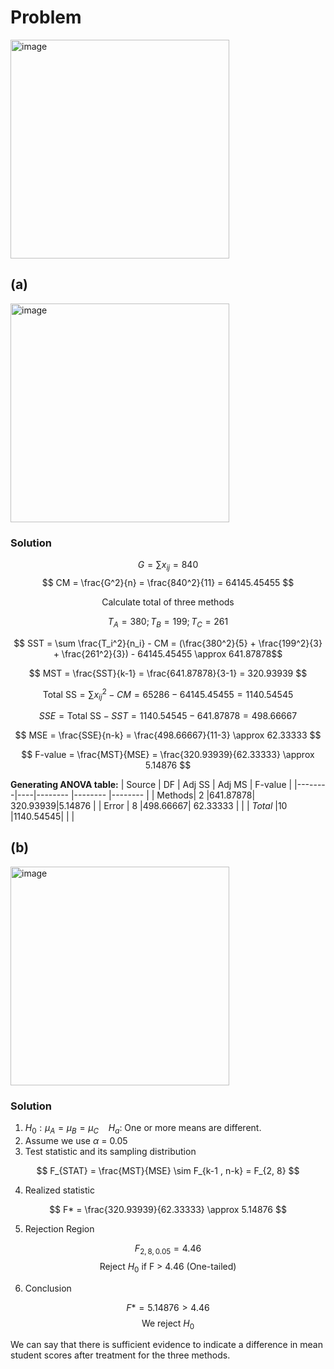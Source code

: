 # Problem

<img width="350" alt="image" src="https://github.com/user-attachments/assets/41c8bee2-0bba-4cba-95f1-0da1bc7e8997" />

## (a)

<img width="350" alt="image" src="https://github.com/user-attachments/assets/e9385044-f8be-4abf-9491-361922fc100c" />

### Solution

$$ G = \sum x_{ij} = 840 $$
$$ CM = \frac{G^2}{n} = \frac{840^2}{11} = 64145.45455 $$

$$ \text{Calculate total of three methods}$$

$$ T_A = 380 ; T_B = 199 ; T_C = 261 $$

$$ SST = \sum \frac{T_i^2}{n_i} - CM = (\frac{380^2}{5} + \frac{199^2}{3} + \frac{261^2}{3}) - 64145.45455 \approx 641.87878$$

$$ MST = \frac{SST}{k-1} = \frac{641.87878}{3-1} = 320.93939 $$

$$ \text{Total SS} = \sum x_{ij}^2 - CM = 65286 - 64145.45455 = 1140.54545 $$

$$ SSE = \text{Total SS} - SST = 1140.54545 - 641.87878 = 498.66667 $$

$$ MSE = \frac{SSE}{n-k} = \frac{498.66667}{11-3} \approx 62.33333 $$

$$ F-value = \frac{MST}{MSE} = \frac{320.93939}{62.33333} \approx 5.14876 $$

**Generating ANOVA table:**
| Source | DF | Adj SS  | Adj MS   | F-value |
|--------|----|-------- |--------  |-------- |
| Methods| 2  |641.87878| 320.93939|5.14876  |
| Error  | 8  |498.66667| 62.33333 |         |
| *Total*  |10  |1140.54545|      |           |


## (b)

<img width="350" alt="image" src="https://github.com/user-attachments/assets/88b323c6-2e3e-40ae-af26-97e615e0fa3d" />

### Solution
1. $H_0 : \mu_A = \mu_B = \mu_C$ &nbsp;&nbsp; $H_a$: One or more means are different.
2. Assume we use $\alpha$ = 0.05
3. Test statistic and its sampling distribution

$$ F_{STAT} = \frac{MST}{MSE} \sim F_{k-1 , n-k} = F_{2, 8} $$

4. Realized statistic

$$ F* = \frac{320.93939}{62.33333} \approx 5.14876 $$

5. Rejection Region

$$ F_{2, 8, 0.05} = 4.46 $$
$$ \text{Reject }H_0 \text{ if F > 4.46 (One-tailed)} $$

6. Conclusion

$$ F* = 5.14876 > 4.46$$
$$\text{We reject }H_0$$

We can say that there is sufficient evidence to indicate a difference in mean student scores after treatment for the three methods.


